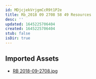 ```yaml
---
id: MDjcjekVrjgmCcR9t1P2e
title: Rb_2018 09 2708 58 49 Resources
desc: ''
updated: 1645225706404
created: 1645225706404
stub: false
isDir: true
---
```

## Imported Assets
- [RB 2018-09-2708.jpg](/assets/rb-2018-09-2708.jpg)
